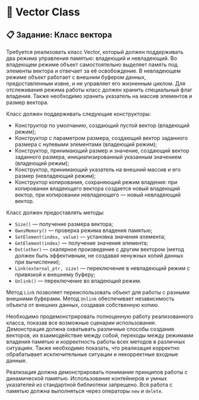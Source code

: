 # 🎯 Vector Class

## 📋 Задание: Класс вектора

Требуется реализовать класс Vector, который должен поддерживать два режима управления памятью: владеющий и невладеющий. Во владеющем режиме объект самостоятельно выделяет память под элементы вектора и отвечает за её освобождение. В невладеющем режиме объект работает с внешним буфером данных, предоставленным извне, и не управляет его жизненным циклом. Для отслеживания режима работы класс должен хранить специальный флаг владения. Также необходимо хранить указатель на массив элементов и размер вектора.

Класс должен поддерживать следующие конструкторы:

- Конструктор по умолчанию, создающий пустой вектор (владеющий режим);
- Конструктор с параметром размера, создающий вектор заданного размера с нулевыми элементами (владеющий режим);
- Конструктор, принимающий размер и значение, создающий вектор заданного размера, инициализированный указанным значением (владеющий режим);
- Конструктор, принимающий указатель на внешний массив и его размер (невладеющий режим);
- Конструктор копирования, сохраняющий режим владения: при копировании владеющего вектора создается новый владеющий вектор, при копировании невладеющего — новый невладеющий вектор.

Класс должен предоставлять методы:

- `Size()` — получение размера вектора;
- `OwnsMemory()` — проверка режима владения памятью;
- `SetElement(index, value)` — установка значения элемента;
- `GetElement(index)` — получение значения элемента;
- `Dot(other)` — скалярное произведение с другим вектором (метод должен быть эффективным, не создавая ненужных копий данных при вычислении);
- `Link(external_ptr, size)` — переключение в невладеющий режим с привязкой к внешнему буферу;
- `Unlink()` — переключение во владеющий режим.

Метод `Link` позволяет переиспользовать объект для работы с разными внешними буферами. Метод `Unlink` обеспечивает независимость объекта от внешних данных, создавая собственную копию.

Необходимо продемонстрировать полноценную работу реализованного класса, показав все возможные сценарии использования. Демонстрация должна охватывать различные способы создания векторов, их взаимодействие между собой, переходы между режимами владения памятью и корректность работы всех методов в различных ситуациях. Также необходимо показать, что реализация корректно обрабатывает исключительные ситуации и некорректные входные данные.

Реализация должна демонстрировать понимание принципов работы с динамической памятью. Использование контейнеров и умных указателей из стандартной библиотеки запрещено. Вся работа с памятью должна выполняться через операторы `new` и `delete`.